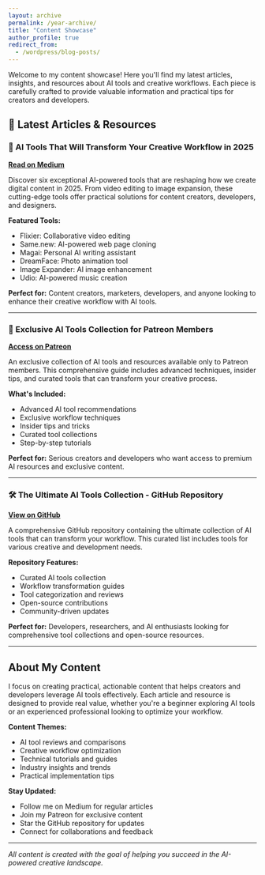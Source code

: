 ```yaml
---
layout: archive
permalink: /year-archive/
title: "Content Showcase"
author_profile: true
redirect_from:
  - /wordpress/blog-posts/
---
```


Welcome to my content showcase! Here you'll find my latest articles, insights, and resources about AI tools and creative workflows. Each piece is carefully crafted to provide valuable information and practical tips for creators and developers.

## 📝 Latest Articles & Resources

### 🚀 AI Tools That Will Transform Your Creative Workflow in 2025

**[Read on Medium](https://medium.com/@mxcdev/ai-tools-that-will-transform-your-creative-workflow-in-2025-7-b91ac298af06)**

Discover six exceptional AI-powered tools that are reshaping how we create digital content in 2025. From video editing to image expansion, these cutting-edge tools offer practical solutions for content creators, developers, and designers.

**Featured Tools:**
- Flixier: Collaborative video editing
- Same.new: AI-powered web page cloning
- Magai: Personal AI writing assistant
- DreamFace: Photo animation tool
- Image Expander: AI image enhancement
- Udio: AI-powered music creation

**Perfect for:** Content creators, marketers, developers, and anyone looking to enhance their creative workflow with AI tools.

---

### 💎 Exclusive AI Tools Collection for Patreon Members

**[Access on Patreon](https://www.patreon.com/posts/exclusive-ai-for-135057001)**

An exclusive collection of AI tools and resources available only to Patreon members. This comprehensive guide includes advanced techniques, insider tips, and curated tools that can transform your creative process.

**What's Included:**
- Advanced AI tool recommendations
- Exclusive workflow techniques
- Insider tips and tricks
- Curated tool collections
- Step-by-step tutorials

**Perfect for:** Serious creators and developers who want access to premium AI resources and exclusive content.

---

### 🛠️ The Ultimate AI Tools Collection - GitHub Repository

**[View on GitHub](https://github.com/MrMengXC/awesome-generative-ai/blob/main/the-ultimate-ai-tools-collection-transform-your-workflow.md)**

A comprehensive GitHub repository containing the ultimate collection of AI tools that can transform your workflow. This curated list includes tools for various creative and development needs.

**Repository Features:**
- Curated AI tools collection
- Workflow transformation guides
- Tool categorization and reviews
- Open-source contributions
- Community-driven updates

**Perfect for:** Developers, researchers, and AI enthusiasts looking for comprehensive tool collections and open-source resources.

---

## About My Content

I focus on creating practical, actionable content that helps creators and developers leverage AI tools effectively. Each article and resource is designed to provide real value, whether you're a beginner exploring AI tools or an experienced professional looking to optimize your workflow.

**Content Themes:**
- AI tool reviews and comparisons
- Creative workflow optimization
- Technical tutorials and guides
- Industry insights and trends
- Practical implementation tips

**Stay Updated:**
- Follow me on Medium for regular articles
- Join my Patreon for exclusive content
- Star the GitHub repository for updates
- Connect for collaborations and feedback

---

*All content is created with the goal of helping you succeed in the AI-powered creative landscape.* 